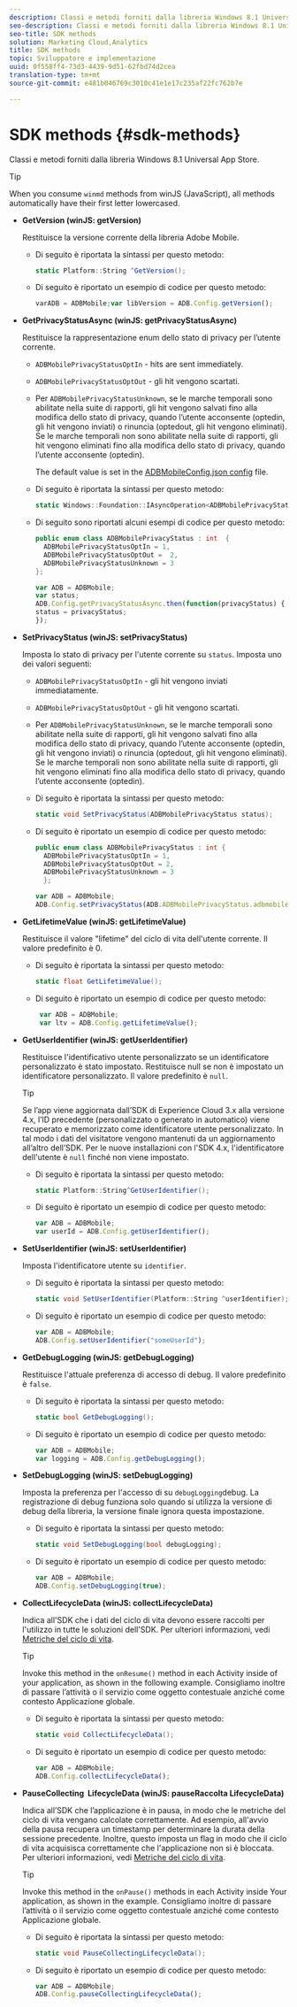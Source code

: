 ```yaml
---
description: Classi e metodi forniti dalla libreria Windows 8.1 Universal App Store.
seo-description: Classi e metodi forniti dalla libreria Windows 8.1 Universal App Store.
seo-title: SDK methods
solution: Marketing Cloud,Analytics
title: SDK methods
topic: Sviluppatore e implementazione
uuid: 0f558ff4-73d3-4439-9d51-62fbd74d2cea
translation-type: tm+mt
source-git-commit: e481b046769c3010c41e1e17c235af22fc762b7e

---
```



# SDK methods {#sdk-methods}

Classi e metodi forniti dalla libreria Windows 8.1 Universal App Store.

>[!TIP]
>
>When you consume `winmd` methods from winJS (JavaScript), all methods automatically have their first letter lowercased.

* **GetVersion (winJS: getVersion)**

   Restituisce la versione corrente della libreria Adobe Mobile.

   * Di seguito è riportata la sintassi per questo metodo:

      ```csharp
      static Platform::String ^GetVersion();
      ```

   * Di seguito è riportato un esempio di codice per questo metodo:

      ```js
      varADB = ADBMobile;var libVersion = ADB.Config.getVersion(); 
      ```

* **GetPrivacyStatusAsync (winJS: getPrivacyStatusAsync)**

   Restituisce la rappresentazione enum dello stato di privacy per l’utente corrente.

   * `ADBMobilePrivacyStatusOptIn` - hits are sent immediately.
   * `ADBMobilePrivacyStatusOptOut` - gli hit vengono scartati.
   * Per `ADBMobilePrivacyStatusUnknown`, se le marche temporali sono abilitate nella suite di rapporti, gli hit vengono salvati fino alla modifica dello stato di privacy, quando l’utente acconsente (optedin, gli hit vengono inviati) o rinuncia (optedout, gli hit vengono eliminati). Se le marche temporali non sono abilitate nella suite di rapporti, gli hit vengono eliminati fino alla modifica dello stato di privacy, quando l’utente acconsente (optedin).

      The default value is set in the [ADBMobileConfig.json config](/help/windows-appstore/c-configuration/c.json.md) file.

   * Di seguito è riportata la sintassi per questo metodo:

      ```csharp
      static Windows::Foundation::IAsyncOperation<ADBMobilePrivacyStatus> ^getPrivacyStatusAsync(); 
      ```

   * Di seguito sono riportati alcuni esempi di codice per questo metodo:

      ```csharp
      public enum class ADBMobilePrivacyStatus : int  {
        ADBMobilePrivacyStatusOptIn = 1, 
        ADBMobilePrivacyStatusOptOut =  2,
        ADBMobilePrivacyStatusUnknown = 3
      };
      ```

      ```js
      var ADB = ADBMobile;
      var status;
      ADB.Config.getPrivacyStatusAsync.then(function(privacyStatus) {
      status = privacyStatus;
      }); 
      ```

* **SetPrivacyStatus (winJS: setPrivacyStatus)**

   Imposta lo stato di privacy per l'utente corrente su `status`. Imposta uno dei valori seguenti:

   * `ADBMobilePrivacyStatusOptIn` - gli hit vengono inviati immediatamente.
   * `ADBMobilePrivacyStatusOptOut` - gli hit vengono scartati.
   * Per `ADBMobilePrivacyStatusUnknown`, se le marche temporali sono abilitate nella suite di rapporti, gli hit vengono salvati fino alla modifica dello stato di privacy, quando l’utente acconsente (optedin, gli hit vengono inviati) o rinuncia (optedout, gli hit vengono eliminati). Se le marche temporali non sono abilitate nella suite di rapporti, gli hit vengono eliminati fino alla modifica dello stato di privacy, quando l’utente acconsente (optedin).

   * Di seguito è riportata la sintassi per questo metodo:

      ```csharp
      static void SetPrivacyStatus(ADBMobilePrivacyStatus status);
      ```

   * Di seguito è riportato un esempio di codice per questo metodo:

      ```csharp
      public enum class ADBMobilePrivacyStatus : int {
        ADBMobilePrivacyStatusOptIn = 1,
        ADBMobilePrivacyStatusOptOut = 2,
        ADBMobilePrivacyStatusUnknown = 3
        }; 
      ```

      ```js
      var ADB = ADBMobile;
      ADB.Config.setPrivacyStatus(ADB.ADBMobilePrivacyStatus.adbmobilePrivacyStatusOptIn); 
      ```

* **GetLifetimeValue (winJS: getLifetimeValue)**

   Restituisce il valore "lifetime" del ciclo di vita dell'utente corrente. Il valore predefinito è 0.

   * Di seguito è riportata la sintassi per questo metodo:

      ```csharp
      static float GetLifetimeValue();
      ```

   * Di seguito è riportato un esempio di codice per questo metodo:

      ```js
       var ADB = ADBMobile;
       var ltv = ADB.Config.getLifetimeValue(); 
      ```

* **GetUserIdentifier (winJS: getUserIdentifier)**

   Restituisce l'identificativo utente personalizzato se un identificatore personalizzato è stato impostato. Restituisce null se non è impostato un identificatore personalizzato. Il valore predefinito è `null`.

   >[!TIP]
   >
   >Se l’app viene aggiornata dall’SDK di Experience Cloud 3.x alla versione 4.x, l’ID precedente (personalizzato o generato in automatico) viene recuperato e memorizzato come identificatore utente personalizzato. In tal modo i dati del visitatore vengono mantenuti da un aggiornamento all’altro dell’SDK. Per le nuove installazioni con l'SDK 4.x, l'identificatore dell'utente è `null` finché non viene impostato.

   * Di seguito è riportata la sintassi per questo metodo:

      ```csharp
      static Platform::String^GetUserIdentifier();
      ```

   * Di seguito è riportato un esempio di codice per questo metodo:

      ```js
      var ADB = ADBMobile;
      var userId = ADB.Config.getUserIdentifier(); 
      ```

* **SetUserIdentifier (winJS: setUserIdentifier)**

   Imposta l'identificatore utente su `identifier`.

   * Di seguito è riportata la sintassi per questo metodo:

      ```csharp
      static void SetUserIdentifier(Platform::String ^userIdentifier);
      ```

   * Di seguito è riportato un esempio di codice per questo metodo:

      ```js
      var ADB = ADBMobile;
      ADB.Config.setUserIdentifier("someUserId"); 
      ```

* **GetDebugLogging (winJS: getDebugLogging)**

   Restituisce l'attuale preferenza di accesso di debug. Il valore predefinito è `false`.

   * Di seguito è riportata la sintassi per questo metodo:

      ```csharp
      static bool GetDebugLogging(); 
      ```

   * Di seguito è riportato un esempio di codice per questo metodo:

      ```js
      var ADB = ADBMobile;
      var logging = ADB.Config.getDebugLogging(); 
      ```

* **SetDebugLogging (winJS: setDebugLogging)**

   Imposta la preferenza per l'accesso di su `debugLogging`debug. La registrazione di debug funziona solo quando si utilizza la versione di debug della libreria, la versione finale ignora questa impostazione.

   * Di seguito è riportata la sintassi per questo metodo:

      ```csharp
      static void SetDebugLogging(bool debugLogging); 
      ```

   * Di seguito è riportato un esempio di codice per questo metodo:

      ```js
      var ADB = ADBMobile;
      ADB.Config.setDebugLogging(true); 
      ```

* **CollectLifecycleData (winJS: collectLifecycleData)**

   Indica all'SDK che i dati del ciclo di vita devono essere raccolti per l'utilizzo in tutte le soluzioni dell'SDK. Per ulteriori informazioni, vedi [Metriche del ciclo di vita](/help/windows-appstore/metrics.md).

   >[!TIP]
   >
   >Invoke this method in the `onResume()` method in each Activity inside of your application, as shown in the following example. Consigliamo inoltre di passare l’attività o il servizio come oggetto contestuale anziché come contesto Applicazione globale.

   * Di seguito è riportata la sintassi per questo metodo:

      ```csharp
      static void CollectLifecycleData();
      ```

   * Di seguito è riportato un esempio di codice per questo metodo:

      ```js
      var ADB = ADBMobile;
      ADB.Config.collectLifecycleData(); 
      ```

* **PauseCollecting &#x200B; LifecycleData (winJS: pauseRaccolta &#x200B; LifecycleData)**

   Indica all’SDK che l’applicazione è in pausa, in modo che le metriche del ciclo di vita vengano calcolate correttamente. Ad esempio, all'avvio della pausa recupera un timestamp per determinare la durata della sessione precedente. Inoltre, questo imposta un flag in modo che il ciclo di vita acquisisca correttamente che l'applicazione non si è bloccata. Per ulteriori informazioni, vedi [Metriche del ciclo di vita](/help/windows-appstore/metrics.md).

   >[!TIP]
   >
   >Invoke this method in the `onPause()` methods in each Activity inside Your application, as shown in the example. Consigliamo inoltre di passare l’attività o il servizio come oggetto contestuale anziché come contesto Applicazione globale.

   * Di seguito è riportata la sintassi per questo metodo:

      ```csharp
      static void PauseCollectingLifecycleData();
      ```

   * Di seguito è riportato un esempio di codice per questo metodo:

      ```js
      var ADB = ADBMobile;
      ADB.Config.pauseCollectingLifecycleData();
      ```
